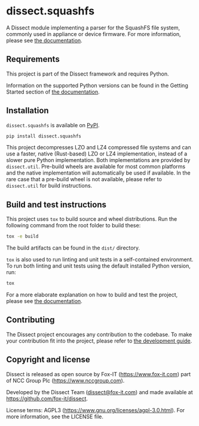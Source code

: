 # dissect.squashfs

A Dissect module implementing a parser for the SquashFS file system, commonly used in appliance or device firmware. For more
information, please see [the documentation](https://docs.dissect.tools/en/latest/projects/dissect.squashfs/index.html).

## Requirements

This project is part of the Dissect framework and requires Python.

Information on the supported Python versions can be found in the Getting Started section of [the documentation](https://docs.dissect.tools/en/latest/index.html#getting-started).

## Installation

`dissect.squashfs` is available on [PyPI](https://pypi.org/project/dissect.squashfs/).

```bash
pip install dissect.squashfs
```

This project decompresses LZO and LZ4 compressed file systems and can use a faster, native (Rust-based) LZO or LZ4 implementation,
instead of a slower pure Python implementation. Both implementations are provided by `dissect.util`.
Pre-build wheels are available for most common platforms and the native implementation will automatically be used if available.
In the rare case that a pre-build wheel is not available, please refer to `dissect.util` for build instructions.

## Build and test instructions

This project uses `tox` to build source and wheel distributions. Run the following command from the root folder to build
these:

```bash
tox -e build
```

The build artifacts can be found in the `dist/` directory.

`tox` is also used to run linting and unit tests in a self-contained environment. To run both linting and unit tests
using the default installed Python version, run:

```bash
tox
```

For a more elaborate explanation on how to build and test the project, please see [the
documentation](https://docs.dissect.tools/en/latest/contributing/tooling.html).

## Contributing

The Dissect project encourages any contribution to the codebase. To make your contribution fit into the project, please
refer to [the development guide](https://docs.dissect.tools/en/latest/contributing/developing.html).

## Copyright and license

Dissect is released as open source by Fox-IT (<https://www.fox-it.com>) part of NCC Group Plc
(<https://www.nccgroup.com>).

Developed by the Dissect Team (<dissect@fox-it.com>) and made available at <https://github.com/fox-it/dissect>.

License terms: AGPL3 (<https://www.gnu.org/licenses/agpl-3.0.html>). For more information, see the LICENSE file.
